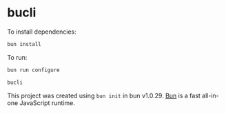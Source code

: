 # bucli

To install dependencies:

```bash
bun install
```

To run:

```bash
bun run configure
```

```bash
bucli
```

This project was created using `bun init` in bun v1.0.29. [Bun](https://bun.sh) is a fast all-in-one JavaScript runtime.
